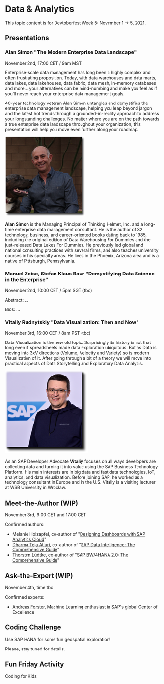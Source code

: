 # Data & Analytics

This topic content is for Devtoberfest Week 5: November 1 → 5, 2021.

## Presentations

### Alan Simon "The Modern Enterprise Data Landscape"
November 2nd, 17:00 CET / 9am MST

Enterprise-scale data management has long been a highly complex and often frustrating proposition. Today, with data warehouses and data marts, data lakes, data lakehouses, data fabric, data mesh, in-memory databases and more… your alternatives can be mind-numbing and make you feel as if you’ll never reach your enterprise data management goals.

40-year technology veteran Alan Simon untangles and demystifies the enterprise data management landscape, helping you leap beyond jargon and the latest hot trends through a grounded-in-reality approach to address your longstanding challenges. No matter where you are on the path towards a true enterprise data landscape throughout your organization, this presentation will help you move even further along your roadmap.

![Alan Simon](../../images/AlanSimon_250px_shade.png)

**Alan Simon** is the Managing Principal of Thinking Helmet, Inc. and a long-time enterprise data management consultant. He is the author of 32 technology, business, and career-oriented books dating back to 1985, including the original edition of Data Warehousing For Dummies and the just-released Data Lakes For Dummies. He previously led global and national consulting practices with several firms, and also teaches university courses in his specialty areas. He lives in the Phoenix, Arizona area and is a native of Pittsburgh, Pennsylvania.


### Manuel Zeise, Stefan Klaus Baur "Demystifying Data Science in the Enterprise"
November 2nd, 10:00 CET / 5pm SGT (tbc)

Abstract: ...

Bios: ...


### Vitaliy Rudnytskiy "Data Visualization: Then and Now"
November 3rd, 16:00 CET / 8am PST (tbc)

Data Visualization is the new old topic. Surprisingly its history is not that long even if spreadsheets made data exploration ubiquitous. But as Data is moving into 3xV directions (Volume, Velocity and Variety) so is modern Visualization of it. After going through a bit of a theory we will move into practical aspects of Data Storytelling and Exploratory Data Analysis.

![Vitaliy](../../images/VitaliyRudnytskiy_250px_shade.png)

As an SAP Developer Advocate **Vitaliy** focuses on all ways developers are collecting data and turning it into value using the SAP Business Technology Platform. His main interests are in big data and fast data technologies, IoT, analytics, and data visualization. Before joining SAP, he worked as a technology consultant in Europe and in the U.S. Vitaliy is a visiting lecturer at WSB University in Wrocław.


## Meet-the-Author (WIP)

November 3rd, 9:00 CET and 17:00 CET

Confirmed authors:
* Melanie Holzapfel, co-author of "[Designing Dashboards with SAP Analytics Cloud](https://www.rheinwerk-verlag.de/designing-dashboards-with-sap-analytics-cloud/)"
* [Dharma Teja Atluri](https://people.sap.com/dharmateja.atluri), co-author of "[SAP Data Intelligence: The Comprehensive Guide](https://www.sap-press.com/sap-data-intelligence_5369/)"
* [Thorsten Lüdtke](https://people.sap.com/biportal), co-author of "[SAP BW/4HANA 2.0: The Comprehensive Guide](https://www.sap-press.com/sap-bw4hana-20_4544/)"

## Ask-the-Expert (WIP)

November 4th, time tbc

Confirmed experts:
* [Andreas Forster](https://people.sap.com/andreas.forster), Machine Learning enthusiast in SAP's global Center of Excellence

## Coding Challenge
Use SAP HANA for some fun geospatial exploration!

Please, stay tuned for details.

## Fun Friday Activity

Coding for Kids
